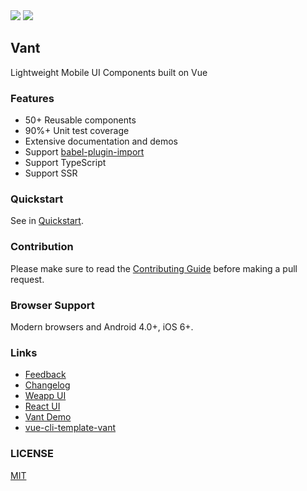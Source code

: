 <div class="van-doc-intro">
  <img class="van-doc-intro__youzan" src="//img.yzcdn.cn/public_files/2017/02/09/e84aa8cbbf7852688c86218c1f3bbf17.png">
  <img class="van-doc-intro__logo" src="//img.yzcdn.cn/public_files/2017/12/18/fd78cf6bb5d12e2a119d0576bedfd230.png">
  <h2>Vant</h2>
  <p>Lightweight Mobile UI Components built on Vue</p>
</div>
 
### Features

* 50+ Reusable components
* 90%+ Unit test coverage
* Extensive documentation and demos
* Support [babel-plugin-import](https://github.com/ant-design/babel-plugin-import)
* Support TypeScript
* Support SSR

### Quickstart

See in [Quickstart](#/en-US/quickstart).

### Contribution

Please make sure to read the [Contributing Guide](https://github.com/youzan/vant/blob/dev/.github/CONTRIBUTING.md) before making a pull request.

### Browser Support

Modern browsers and Android 4.0+, iOS 6+.

### Links

* [Feedback](https://github.com/youzan/vant/issues)
* [Changelog](#/en-US/changelog)
* [Weapp UI](https://github.com/youzan/zanui-weapp)
* [React UI](https://www.youzanyun.com/zanui/zent)
* [Vant Demo](https://github.com/youzan/vant-demo)
* [vue-cli-template-vant](https://github.com/youzan/vue-cli-template-vant)

### LICENSE

[MIT](https://zh.wikipedia.org/wiki/MIT%E8%A8%B1%E5%8F%AF%E8%AD%89)
